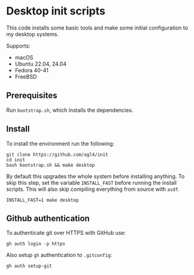 # Desktop init scripts

This code installs some basic tools and make some initial configuration to my
desktop systems.

Supports:

- macOS
- Ubuntu 22.04, 24.04
- Fedora 40-41
- FreeBSD

## Prerequisites

Run `bootstrap.sh`, which installs the dependencies.

## Install

To install the environment run the following:

```shell
git clone https://github.com/agl4/init
cd init
bash bootstrap.sh && make desktop
```

By default this upgrades the whole system before installing anything. To skip
this step, set the variable `INSTALL_FAST` before running the install
scripts. This will also skip compiling everything from source with `asdf`.

```shell
INSTALL_FAST=1 make desktop
```

## Github authentication

To authenticate git over HTTPS with GitHub use:

```shell
gh auth login -p https
```

Also setup `gh` authentication to `.gitconfig`:

```shell
gh auth setup-git
```
